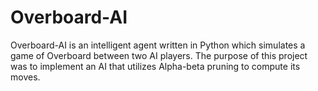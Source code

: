 # Overboard-AI
Overboard-AI is an intelligent agent written in Python which simulates a game of Overboard between two AI players. The purpose of this project was to implement an AI that utilizes Alpha-beta pruning to compute its moves.
